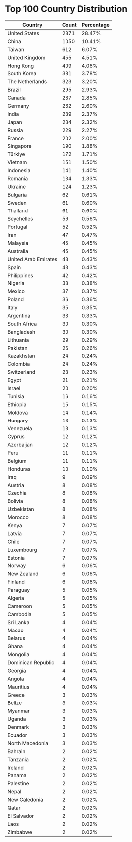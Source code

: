 # Top 100 Country Distribution
| Country | Count | Percentage |
|----|----|----|
| United States | 2871 | 28.47% |
| China | 1050 | 10.41% |
| Taiwan | 612 | 6.07% |
| United Kingdom | 455 | 4.51% |
| Hong Kong | 409 | 4.06% |
| South Korea | 381 | 3.78% |
| The Netherlands | 323 | 3.20% |
| Brazil | 295 | 2.93% |
| Canada | 287 | 2.85% |
| Germany | 262 | 2.60% |
| India | 239 | 2.37% |
| Japan | 234 | 2.32% |
| Russia | 229 | 2.27% |
| France | 202 | 2.00% |
| Singapore | 190 | 1.88% |
| Türkiye | 172 | 1.71% |
| Vietnam | 151 | 1.50% |
| Indonesia | 141 | 1.40% |
| Romania | 134 | 1.33% |
| Ukraine | 124 | 1.23% |
| Bulgaria | 62 | 0.61% |
| Sweden | 61 | 0.60% |
| Thailand | 61 | 0.60% |
| Seychelles | 56 | 0.56% |
| Portugal | 52 | 0.52% |
| Iran | 47 | 0.47% |
| Malaysia | 45 | 0.45% |
| Australia | 45 | 0.45% |
| United Arab Emirates | 43 | 0.43% |
| Spain | 43 | 0.43% |
| Philippines | 42 | 0.42% |
| Nigeria | 38 | 0.38% |
| Mexico | 37 | 0.37% |
| Poland | 36 | 0.36% |
| Italy | 35 | 0.35% |
| Argentina | 33 | 0.33% |
| South Africa | 30 | 0.30% |
| Bangladesh | 30 | 0.30% |
| Lithuania | 29 | 0.29% |
| Pakistan | 26 | 0.26% |
| Kazakhstan | 24 | 0.24% |
| Colombia | 24 | 0.24% |
| Switzerland | 23 | 0.23% |
| Egypt | 21 | 0.21% |
| Israel | 20 | 0.20% |
| Tunisia | 16 | 0.16% |
| Ethiopia | 15 | 0.15% |
| Moldova | 14 | 0.14% |
| Hungary | 13 | 0.13% |
| Venezuela | 13 | 0.13% |
| Cyprus | 12 | 0.12% |
| Azerbaijan | 12 | 0.12% |
| Peru | 11 | 0.11% |
| Belgium | 11 | 0.11% |
| Honduras | 10 | 0.10% |
| Iraq | 9 | 0.09% |
| Austria | 8 | 0.08% |
| Czechia | 8 | 0.08% |
| Bolivia | 8 | 0.08% |
| Uzbekistan | 8 | 0.08% |
| Morocco | 8 | 0.08% |
| Kenya | 7 | 0.07% |
| Latvia | 7 | 0.07% |
| Chile | 7 | 0.07% |
| Luxembourg | 7 | 0.07% |
| Estonia | 7 | 0.07% |
| Norway | 6 | 0.06% |
| New Zealand | 6 | 0.06% |
| Finland | 6 | 0.06% |
| Paraguay | 5 | 0.05% |
| Algeria | 5 | 0.05% |
| Cameroon | 5 | 0.05% |
| Cambodia | 5 | 0.05% |
| Sri Lanka | 4 | 0.04% |
| Macao | 4 | 0.04% |
| Belarus | 4 | 0.04% |
| Ghana | 4 | 0.04% |
| Mongolia | 4 | 0.04% |
| Dominican Republic | 4 | 0.04% |
| Georgia | 4 | 0.04% |
| Angola | 4 | 0.04% |
| Mauritius | 4 | 0.04% |
| Greece | 3 | 0.03% |
| Belize | 3 | 0.03% |
| Myanmar | 3 | 0.03% |
| Uganda | 3 | 0.03% |
| Denmark | 3 | 0.03% |
| Ecuador | 3 | 0.03% |
| North Macedonia | 3 | 0.03% |
| Bahrain | 2 | 0.02% |
| Tanzania | 2 | 0.02% |
| Ireland | 2 | 0.02% |
| Panama | 2 | 0.02% |
| Palestine | 2 | 0.02% |
| Nepal | 2 | 0.02% |
| New Caledonia | 2 | 0.02% |
| Qatar | 2 | 0.02% |
| El Salvador | 2 | 0.02% |
| Laos | 2 | 0.02% |
| Zimbabwe | 2 | 0.02% |
